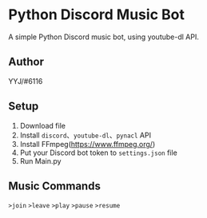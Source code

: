 # Python Discord Music Bot
A simple Python Discord music bot, using youtube-dl API.

## Author
YYJ/#6116

## Setup
1. Download file
2. Install `discord`、`youtube-dl`、`pynacl` API
3. Install FFmpeg(https://www.ffmpeg.org/)
4. Put your Discord bot token to `settings.json` file
5. Run Main.py

## Music Commands
`>join`
`>leave`
`>play`
`>pause`
`>resume`